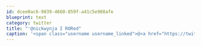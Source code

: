 ```yaml
---
id: dcee0ac6-9039-4660-859f-a41c5e908afe
blueprint: text
category: twitter
title: "'@nickwynja I RORed"
caption: '<span class="username username_linked">@<a href="https://twitter.com/nickwynja" title="Nick Wynja">nickwynja</a></span> I RORed'
---
```


